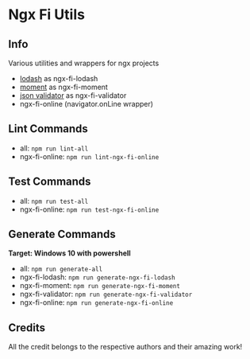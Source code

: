 # Ngx Fi Utils

## Info

Various utilities and wrappers for ngx projects

- [lodash](https://lodash.com/) as ngx-fi-lodash
- [moment](https://momentjs.com/) as ngx-fi-moment
- [json validator](https://ajv.js.org/) as ngx-fi-validator
- ngx-fi-online (navigator.onLine wrapper)

## Lint Commands

- all: `npm run lint-all`
- ngx-fi-online: `npm run lint-ngx-fi-online`

## Test Commands

- all: `npm run test-all`
- ngx-fi-online: `npm run test-ngx-fi-online`

## Generate Commands

**Target: Windows 10 with powershell**

- all: `npm run generate-all`
- ngx-fi-lodash: `npm run generate-ngx-fi-lodash`
- ngx-fi-moment: `npm run generate-ngx-fi-moment`
- ngx-fi-validator: `npm run generate-ngx-fi-validator`
- ngx-fi-online: `npm run generate-ngx-fi-online`

## Credits

All the credit belongs to the respective authors and their amazing work!
